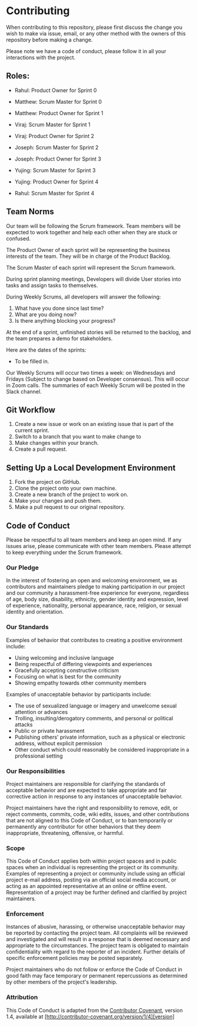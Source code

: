 # Contributing

When contributing to this repository, please first discuss the change you wish to make via issue,
email, or any other method with the owners of this repository before making a change. 

Please note we have a code of conduct, please follow it in all your interactions with the project.

## Roles:
* Rahul: Product Owner for Sprint 0
* Matthew: Scrum Master for Sprint 0

* Matthew: Product Owner for Sprint 1
* Viraj: Scrum Master for Sprint 1

* Viraj: Product Owner for Sprint 2
* Joseph: Scrum Master for Sprint 2

* Joseph: Product Owner for Sprint 3
* Yujing: Scrum Master for Sprint 3

* Yujing: Product Owner for Sprint 4
* Rahul: Scrum Master for Sprint 4
  
## Team Norms
Our team will be following the Scrum framework. Team members will be expected to work together and help each other when they are stuck or confused.

The Product Owner of each sprint will be representing the business interests of the team. They will be in charge of the Product Backlog.

The Scrum Master of each sprint will represent the Scrum framework.

During sprint planning meetings, Developers will divide User stories into tasks and assign tasks to themselves.

During Weekly Scrums, all developers will answer the following:
1. What have you done since last time?
2. What are you doing now?
3. Is there anything blocking your progress?

At the end of a sprint, unfinished stories will be returned to the backlog, and the team prepares a demo for stakeholders.

Here are the dates of the sprints:
* To be filled in.

Our Weekly Scrums will occur two times a week: on Wednesdays and Fridays (Subject to change based on Developer consensus). This will occur in Zoom calls. The summaries of each Weekly Scrum will be posted in the Slack channel.

## Git Workflow
1. Create a new issue or work on an existing issue that is part of the current sprint.
2. Switch to a branch that you want to make change to
3. Make changes within your branch.
4. Create a pull request.

## Setting Up a Local Development Environment

1. Fork the project on GitHub.
2. Clone the project onto your own machine.
3. Create a new branch of the project to work on.
4. Make your changes and push them.
5. Make a pull request to our original repository.

## Code of Conduct
Please be respectful to all team members and keep an open mind. If any issues arise, please communicate with other team members. Please attempt to keep everything under the Scrum framework.

### Our Pledge

In the interest of fostering an open and welcoming environment, we as
contributors and maintainers pledge to making participation in our project and
our community a harassment-free experience for everyone, regardless of age, body
size, disability, ethnicity, gender identity and expression, level of experience,
nationality, personal appearance, race, religion, or sexual identity and
orientation.

### Our Standards

Examples of behavior that contributes to creating a positive environment
include:

* Using welcoming and inclusive language
* Being respectful of differing viewpoints and experiences
* Gracefully accepting constructive criticism
* Focusing on what is best for the community
* Showing empathy towards other community members

Examples of unacceptable behavior by participants include:

* The use of sexualized language or imagery and unwelcome sexual attention or
advances
* Trolling, insulting/derogatory comments, and personal or political attacks
* Public or private harassment
* Publishing others' private information, such as a physical or electronic
  address, without explicit permission
* Other conduct which could reasonably be considered inappropriate in a
  professional setting

### Our Responsibilities

Project maintainers are responsible for clarifying the standards of acceptable
behavior and are expected to take appropriate and fair corrective action in
response to any instances of unacceptable behavior.

Project maintainers have the right and responsibility to remove, edit, or
reject comments, commits, code, wiki edits, issues, and other contributions
that are not aligned to this Code of Conduct, or to ban temporarily or
permanently any contributor for other behaviors that they deem inappropriate,
threatening, offensive, or harmful.

### Scope

This Code of Conduct applies both within project spaces and in public spaces
when an individual is representing the project or its community. Examples of
representing a project or community include using an official project e-mail
address, posting via an official social media account, or acting as an appointed
representative at an online or offline event. Representation of a project may be
further defined and clarified by project maintainers.

### Enforcement

Instances of abusive, harassing, or otherwise unacceptable behavior may be
reported by contacting the project team. All
complaints will be reviewed and investigated and will result in a response that
is deemed necessary and appropriate to the circumstances. The project team is
obligated to maintain confidentiality with regard to the reporter of an incident.
Further details of specific enforcement policies may be posted separately.

Project maintainers who do not follow or enforce the Code of Conduct in good
faith may face temporary or permanent repercussions as determined by other
members of the project's leadership.

### Attribution

This Code of Conduct is adapted from the [Contributor Covenant][homepage], version 1.4,
available at [http://contributor-covenant.org/version/1/4][version]

[homepage]: http://contributor-covenant.org
[version]: http://contributor-covenant.org/version/1/4/